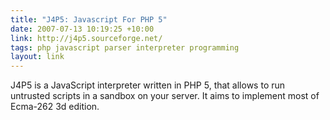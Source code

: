 ```yaml
---
title: "J4P5: Javascript For PHP 5"
date: 2007-07-13 10:19:25 +10:00
link: http://j4p5.sourceforge.net/
tags: php javascript parser interpreter programming
layout: link
---
```

J4P5 is a JavaScript interpreter written in PHP 5, that allows to run untrusted scripts in a sandbox on your server. It aims to implement most of Ecma-262 3d edition.
